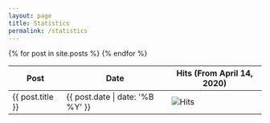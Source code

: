 ```yaml
---
layout: page
title: Statistics
permalink: /statistics
---
```


<table class="minimalistBlack">
  <thead>
  <tr>
    <th>Post</th>
    <th>Date</th>
    <th>Hits (From April 14, 2020)</th>
  </tr>
  </thead>
  <tbody>
  {% for post in site.posts %}
    <tr>
      <td>{{ post.title }} </td>
      <td>{{ post.date | date: '%B %Y' }} </td>
      <td><img src="{{ site.statisticsUrl }}/nocount/tag.svg?url={{ site.url }}{{ post.url }}" alt="Hits"/></td>
    </tr>
  {% endfor %}
  </tbody>
</table>